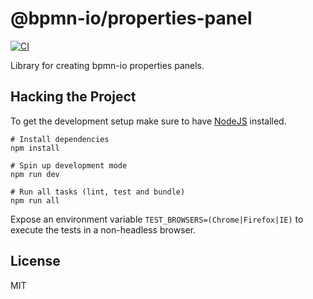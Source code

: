 # @bpmn-io/properties-panel

[![CI](https://github.com/bpmn-io/properties-panel/workflows/CI/badge.svg)](https://github.com/bpmn-io/properties-panel/actions?query=workflow%3ACI)


Library for creating bpmn-io properties panels.


## Hacking the Project

To get the development setup make sure to have [NodeJS](https://nodejs.org/en/download/) installed.

```
# Install dependencies
npm install

# Spin up development mode
npm run dev

# Run all tasks (lint, test and bundle)
npm run all
```

Expose an environment variable `TEST_BROWSERS=(Chrome|Firefox|IE)` to execute the tests in a non-headless browser.


## License

MIT
